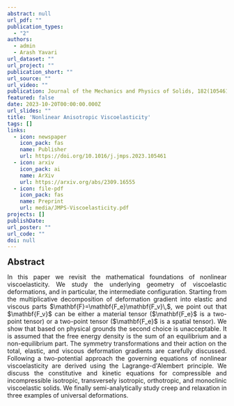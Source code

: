 ```yaml
---
abstract: null
url_pdf: ""
publication_types:
  - "2"
authors:
  - admin
  - Arash Yavari
url_dataset: ""
url_project: ""
publication_short: ""
url_source: ""
url_video: ""
publication: Journal of the Mechanics and Physics of Solids, 182(105461)
featured: false
date: 2023-10-20T00:00:00.000Z
url_slides: ""
title: 'Nonlinear Anisotropic Viscoelasticity'
tags: []
links:
  - icon: newspaper
    icon_pack: fas
    name: Publisher
    url: https://doi.org/10.1016/j.jmps.2023.105461
  - icon: arxiv
    icon_pack: ai
    name: ArXiv
    url: https://arxiv.org/abs/2309.16555
  - icon: file-pdf
    icon_pack: fas
    name: Preprint
    url: media/JMPS-Viscoelasticity.pdf
projects: []
publishDate: 
url_poster: ""
url_code: ""
doi: null
---
```

<big><big><b>Abstract</b></big></big>
<div style="text-align: justify">In this paper we revisit the mathematical foundations of nonlinear viscoelasticity. We study the underlying geometry of viscoelastic deformations, and in particular, the intermediate configuration. 
Starting from the multiplicative decomposition of deformation gradient into elastic and viscous parts $\mathbf{F}=\mathbf{F_e}\mathbf{F_v}\,$, we point out that $\mathbf{F_v}$ can be either a material tensor ($\mathbf{F_e}$ is a two-point tensor) or a two-point tensor ($\mathbf{F_e}$ is a spatial tensor). We show that based on physical grounds the second choice is unacceptable.
It is assumed that the free energy density is the sum of an equilibrium and a non-equilibrium part.
The symmetry transformations and their action on the total, elastic, and viscous deformation gradients are carefully discussed. Following a two-potential approach the governing equations of nonlinear viscoelasticity are derived using the Lagrange-d'Alembert principle.
We discuss the constitutive and kinetic equations for compressible and incompressible isotropic, transversely isotropic, orthotropic, and monoclinic viscoelastic solids.
We finally semi-analytically study creep and relaxation in three examples of universal deformations.</div>